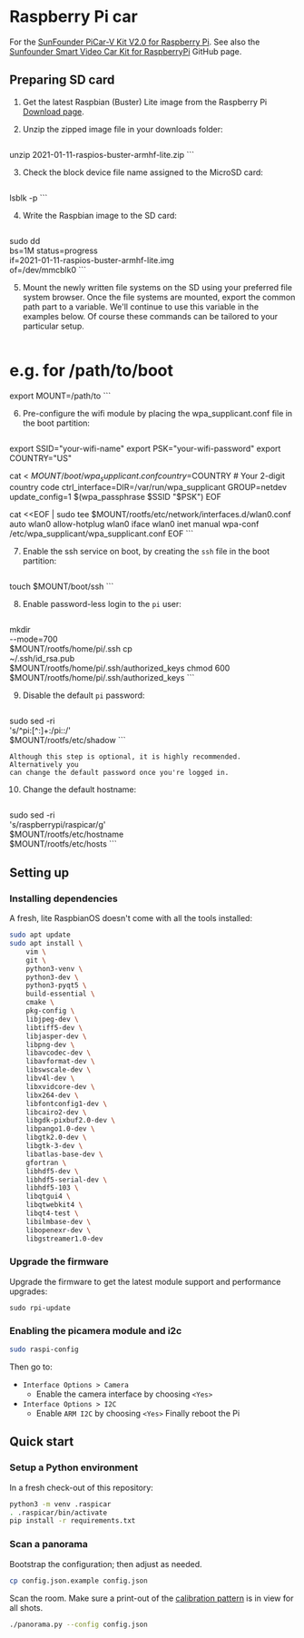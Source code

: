 # Raspberry Pi car

For the [SunFounder PiCar-V Kit V2.0 for Raspberry Pi](https://www.sunfounder.com/collections/robotics/products/smart-video-car).
See also the [Sunfounder Smart Video Car Kit for RaspberryPi](https://github.com/sunfounder/Sunfounder_Smart_Video_Car_Kit_for_RaspberryPi)
GitHub page.

## Preparing SD card

1. Get the latest Raspbian (Buster) Lite image from the
    Raspberry Pi
    [Download page](https://www.raspberrypi.org/downloads/raspbian/).
2. Unzip the zipped image file in your downloads folder:

    ```bash
unzip 2021-01-11-raspios-buster-armhf-lite.zip
    ```

3. Check the block device file name assigned to the MicroSD card:

    ```bash
lsblk -p
    ```

4. Write the Raspbian image to the SD card:

    ```bash
sudo dd \
    bs=1M status=progress \
    if=2021-01-11-raspios-buster-armhf-lite.img \
    of=/dev/mmcblk0
    ```

5. Mount the newly written file systems on the SD using your preferred file
    system browser. Once the file systems are mounted, export the common path
    part to a variable. We'll continue to use this variable in the examples
    below. Of course these commands can be tailored to your particular setup.

    ```bash
# e.g. for /path/to/boot
export MOUNT=/path/to
    ```

6. Pre-configure the wifi module by placing the wpa_supplicant.conf file in the
    boot partition:

    ```bash
export SSID="your-wifi-name"
export PSK="your-wifi-password"
export COUNTRY="US"

cat <<EOF > $MOUNT/boot/wpa_supplicant.conf
country=$COUNTRY # Your 2-digit country code
ctrl_interface=DIR=/var/run/wpa_supplicant GROUP=netdev
update_config=1
$(wpa_passphrase $SSID "$PSK")
EOF

cat <<EOF | sudo tee $MOUNT/rootfs/etc/network/interfaces.d/wlan0.conf
auto wlan0
allow-hotplug wlan0
iface wlan0 inet manual
wpa-conf /etc/wpa_supplicant/wpa_supplicant.conf
EOF
    ```

7. Enable the ssh service on boot, by creating the `ssh` file in the boot
    partition:

    ```bash
touch $MOUNT/boot/ssh
    ```

8. Enable password-less login to the `pi` user:

    ```bash
mkdir \
    --mode=700 \
    $MOUNT/rootfs/home/pi/.ssh
cp \
    ~/.ssh/id_rsa.pub \
    $MOUNT/rootfs/home/pi/.ssh/authorized_keys
chmod 600 $MOUNT/rootfs/home/pi/.ssh/authorized_keys
    ```

9. Disable the default `pi` password:

    ```bash
sudo sed -ri \
    's/^pi:[^:]+:/pi::/' \
    $MOUNT/rootfs/etc/shadow
    ```

    Although this step is optional, it is highly recommended. Alternatively you
    can change the default password once you're logged in.

10. Change the default hostname:

    ```bash
sudo sed -ri \
    's/raspberrypi/raspicar/g' \
    $MOUNT/rootfs/etc/hostname \
    $MOUNT/rootfs/etc/hosts
    ```

## Setting up

### Installing dependencies

A fresh, lite RaspbianOS doesn't come with all the tools installed:

```bash
sudo apt update
sudo apt install \
    vim \
    git \
    python3-venv \
    python3-dev \
    python3-pyqt5 \
    build-essential \
    cmake \
    pkg-config \
    libjpeg-dev \
    libtiff5-dev \
    libjasper-dev \
    libpng-dev \
    libavcodec-dev \
    libavformat-dev \
    libswscale-dev \
    libv4l-dev \
    libxvidcore-dev \
    libx264-dev \
    libfontconfig1-dev \
    libcairo2-dev \
    libgdk-pixbuf2.0-dev \
    libpango1.0-dev \
    libgtk2.0-dev \
    libgtk-3-dev \
    libatlas-base-dev \
    gfortran \
    libhdf5-dev \
    libhdf5-serial-dev \
    libhdf5-103 \
    libqtgui4 \
    libqtwebkit4 \
    libqt4-test \
    libilmbase-dev \
    libopenexr-dev \
    libgstreamer1.0-dev
```

### Upgrade the firmware

Upgrade the firmware to get the latest module support and performance upgrades:

```
sudo rpi-update
```

### Enabling the picamera module and i2c

```bash
sudo raspi-config
```

Then go to:
* `Interface Options > Camera`
    * Enable the camera interface by choosing `<Yes>`
* `Interface Options > I2C`
  * Enable `ARM I2C` by choosing `<Yes>`
Finally reboot the Pi

## Quick start

### Setup a Python environment

In a fresh check-out of this repository:

```bash
python3 -m venv .raspicar
. .raspicar/bin/activate
pip install -r requirements.txt
```

### Scan a panorama

Bootstrap the configuration; then adjust as needed.

```bash
cp config.json.example config.json
```

Scan the room. Make sure a print-out of the
[calibration pattern](tools/acircles_pattern.png) is in view for all shots.

```bash
./panorama.py --config config.json
```
